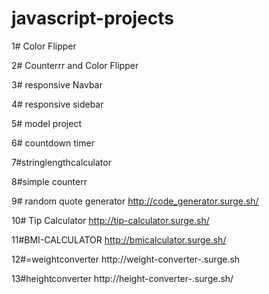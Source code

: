 # javascript-projects


1# Color Flipper

2# Counterrr and Color Flipper

3# responsive Navbar 

4# responsive sidebar

5# model project

6# countdown timer

7#stringlengthcalculator

8#simple counterr

9# random quote generator
http://code_generator.surge.sh/

10# Tip Calculator
http://tip-calculator.surge.sh/

11#BMI-CALCULATOR
http://bmicalculator.surge.sh/

12#=weightconverter
http://weight-converter-.surge.sh

13#heightconverter
http://height-converter-.surge.sh/
